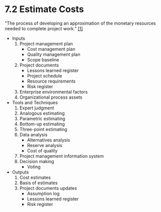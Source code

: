 # 7.2 Estimate Costs

"The process of developing an approximation of the monetary resources needed to
complete project work." [[1]](../../home.md#references)

- Inputs
  1. Project management plan
     - Cost management plan
     - Quality management plan
     - Scope baseline
  2. Project documents
     - Lessons learned register
     - Project schedule
     - Resource requirements
     - Risk register
  3. Enterprise environmental factors
  4. Organizational process assets
- Tools and Techniques
  1. Expert judgment
  2. Analogous estimating
  3. Parametric estimating
  4. Bottom-up estimating
  5. Three-point estimating
  6. Data analysis
     - Alternatives analysis
     - Reserve analysis
     - Cost of quality
  7. Project management information system
  8. Decision making
     - Voting
- Outputs
  1. Cost estimates
  2. Basis of estimates
  3. Project documents updates
     - Assumption log
     - Lessons learned register
     - Risk register
